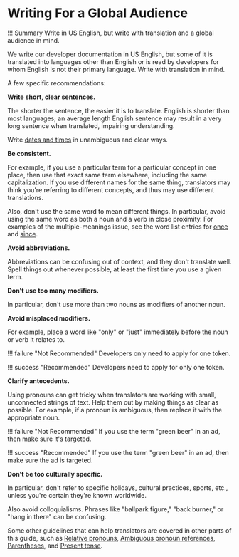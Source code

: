# **Writing For a Global Audience**

!!! Summary 
    Write in US English, but write with translation and a global audience in mind.

We write our developer documentation in US English, but some of it is translated into languages other than English or is read by developers for whom English is not their primary language. Write with translation in mind.

A few specific recommendations:

**Write short, clear sentences.**

The shorter the sentence, the easier it is to translate. English is shorter than most languages; an average length English sentence may result in a very long sentence when translated, impairing understanding.

Write [dates and times](https://developers.google.com/style/date-times) in unambiguous and clear ways.

**Be consistent.**

For example, if you use a particular term for a particular concept in one place, then use that exact same term elsewhere, including the same capitalization. If you use different names for the same thing, translators may think you're referring to different concepts, and thus may use different translations.

Also, don't use the same word to mean different things. In particular, avoid using the same word as both a noun and a verb in close proximity. For examples of the multiple-meanings issue, see the word list entries for [once](https://developers.google.com/style/word-list#once) and [since](https://developers.google.com/style/word-list#since).

**Avoid abbreviations.**

Abbreviations can be confusing out of context, and they don't translate well. Spell things out whenever possible, at least the first time you use a given term.

**Don't use too many modifiers.**

In particular, don't use more than two nouns as modifiers of another noun.

**Avoid misplaced modifiers.**

For example, place a word like "only" or "just" immediately before the noun or verb it relates to.

!!! failure "Not Recommended"
    Developers only need to apply for one token.

!!! success "Recommended"
    Developers need to apply for only one token.

**Clarify antecedents.**

Using pronouns can get tricky when translators are working with small, unconnected strings of text. Help them out by making things as clear as possible. For example, if a pronoun is ambiguous, then replace it with the appropriate noun.

!!! failure "Not Recommended"
    If you use the term "green beer" in an ad, then make sure it's targeted.

!!! success "Recommended"
    If you use the term "green beer" in an ad, then make sure the ad is targeted.

**Don't be too culturally specific.**

In particular, don't refer to specific holidays, cultural practices, sports, etc., unless you're certain they're known worldwide.

Also avoid colloquialisms. Phrases like "ballpark figure," "back burner," or "hang in there" can be confusing.

Some other guidelines that can help translators are covered in other parts of this guide, such as [Relative pronouns](https://developers.google.com/style/pronouns#relative-pronouns), [Ambiguous pronoun references](https://developers.google.com/style/pronouns#ambiguous-pronoun-references), [Parentheses](https://developers.google.com/style/parentheses), and [Present tense](https://developers.google.com/style/tense).